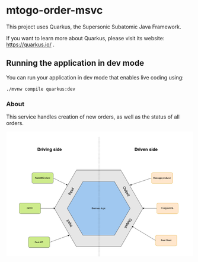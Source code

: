 # mtogo-order-msvc

This project uses Quarkus, the Supersonic Subatomic Java Framework.

If you want to learn more about Quarkus, please visit its website: https://quarkus.io/ .

## Running the application in dev mode

You can run your application in dev mode that enables live coding using:
```shell script
./mvnw compile quarkus:dev
```

### About
This service handles creation of new orders, as well as the status of all orders. 




![hexagonal-architecture.png](images%2Fhexagonal-architecture.png)